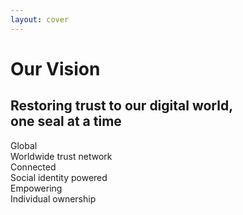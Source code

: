 ```yaml
---
layout: cover
---
```


<div class="flex items-center justify-center h-full">
<div class="text-center">
<h1 class="mb-12">Our Vision</h1>
<h2 class="text-3xl font-light opacity-90 mb-16">
Restoring trust to our digital world,<br>
<strong class="text-brand-primary">one seal at a time</strong>
</h2>
<div class="relative">
<div class="absolute inset-0 bg-gradient-to-r from-primary-500 to-primary-400 rounded-full blur-3xl opacity-10"></div>
<div class="relative grid grid-cols-3 gap-12 max-w-4xl mx-auto">
<div class="brand-card text-center">
<lucide-globe class="text-6xl mb-6 mx-auto text-brand-primary" />
<div class="text-xl font-semibold mb-2">Global</div>
<div class="text-lg opacity-75">Worldwide trust network</div>
</div>
<div class="brand-card text-center">
<lucide-link class="text-6xl mb-6 mx-auto text-brand-primary" />
<div class="text-xl font-semibold mb-2">Connected</div>
<div class="text-lg opacity-75">Social identity powered</div>
</div>
<div class="brand-card text-center">
<lucide-users class="text-6xl mb-6 mx-auto text-brand-primary" />
<div class="text-xl font-semibold mb-2">Empowering</div>
<div class="text-lg opacity-75">Individual ownership</div>
</div>
</div>
</div>
</div>
</div>

<!--
Our vision isn't to create yet another complex, centralized platform. It's about empowerment. It's about giving every user the ability to leverage the social identities they already have to prove ownership and authenticity. We're putting the power of a trusted seal back into the hands of the individual.
-->